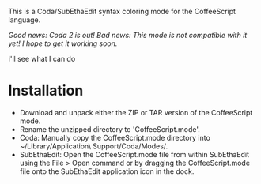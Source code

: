 This is a Coda/SubEthaEdit syntax coloring mode for the CoffeeScript language.
 
*Good news: Coda 2 is out!*
*Bad news: This mode is not compatible with it yet! I hope to get it working soon.*

I'll see what I can do 
 
Installation
============
 
- Download and unpack either the ZIP or TAR version of the CoffeeScript mode.
- Rename the unzipped directory to 'CoffeeScript.mode'.
- Coda:
  Manually copy the CoffeeScript.mode directory into ~/Library/Application\ Support/Coda/Modes/.
- SubEthaEdit:
  Open the CoffeeScript.mode file from within SubEthaEdit using the File > Open command 
  or by dragging the CoffeeScript.mode file onto the SubEthaEdit application icon in the dock.
